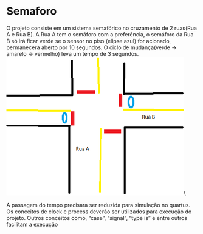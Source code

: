 # Semaforo
O projeto consiste em um sistema semafórico no cruzamento de 2 ruas(Rua A e Rua B). A Rua A tem o semáforo com a preferência, o semáforo da Rua B só irá ficar verde se o sensor no piso (elipse azul) for acionado, permanecera aberto por 10 segundos. O ciclo de mudança(verde -> amarelo -> vermelho) leva um tempo de 3 segundos.\
![imagem contendo o modelo das ruas, localização dos semaforos e sensores](https://raw.githubusercontent.com/rafachico/Semaforo/main/modelo.png)\

A passagem do tempo precisara ser reduzida para simulação no quartus. Os conceitos de clock e process deverão ser utilizados para execução do projeto. Outros conceitos como, “case”, “signal”, “type is” e entre outros facilitam a execução
